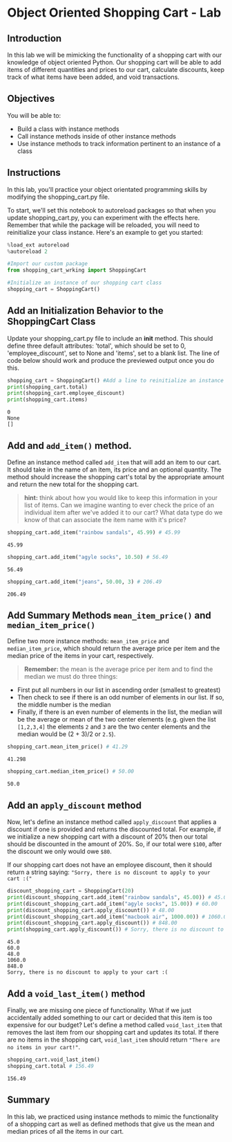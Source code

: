 
# Object Oriented Shopping Cart - Lab

## Introduction
In this lab we will be mimicking the functionality of a shopping cart with our knowledge of object oriented Python. Our shopping cart will be able to add items of different quantities and prices to our cart, calculate discounts, keep track of what items have been added, and void transactions.

## Objectives

You will be able to:

* Build a class with instance methods
* Call instance methods inside of other instance methods
* Use instance methods to track information pertinent to an instance of a class

## Instructions

In this lab, you'll practice your object orientated programming skills by modifying the shopping_cart.py file.

To start, we'll set this notebook to autoreload packages so that when you update shopping_cart.py, you can experiment with the effects here. Remember that while the package will be reloaded, you will need to reinitialize your class instance. Here's an example to get you started:


```python
%load_ext autoreload
%autoreload 2
```


```python
#Import our custom package
from shopping_cart_wrking import ShoppingCart
```


```python
#Initialize an instance of our shopping cart class
shopping_cart = ShoppingCart()
```

## Add an Initialization Behavior to the ShoppingCart Class

Update your shopping_cart.py file to include an __init__ method. This should define three default attributes: 'total', which should be set to 0, 'employee_discount', set to None and 'items', set to a blank list. The line of code below should work and produce the previewed output once you do this.


```python
shopping_cart = ShoppingCart() #Add a line to reinitialize an instance of the class
print(shopping_cart.total)
print(shopping_cart.employee_discount)
print(shopping_cart.items)
```

    0
    None
    []
    

## Add and `add_item()` method.

Define an instance method called `add_item` that will add an item to our cart. It should take in the name of an item, its price and an optional quantity. The method should increase the shopping cart's total by the appropriate amount and return the new total for the shopping cart.

> **hint:** think about how you would like to keep this information in your list of items. Can we imagine wanting to ever check the price of an individual item after we've added it to our cart? What data type do we know of that can associate the item name with it's price?


```python
shopping_cart.add_item("rainbow sandals", 45.99) # 45.99
```




    45.99




```python
shopping_cart.add_item("agyle socks", 10.50) # 56.49
```




    56.49




```python
shopping_cart.add_item("jeans", 50.00, 3) # 206.49
```




    206.49



## Add Summary Methods `mean_item_price()` and `median_item_price()` 

Define two more instance methods: `mean_item_price` and `median_item_price`, which should return the average price per item and the median price of the items in your cart, respectively. 

> **Remember:** the mean is the average price per item and to find the median we must do three things:
* First put all numbers in our list in ascending order (smallest to greatest)
* Then check to see if there is an odd number of elements in our list. If so, the middle number is the median
* Finally, if there is an even number of elements in the list, the median will be the average or mean of the two center elements (e.g. given the list `[1,2,3,4]` the elements `2` and `3` are the two center elements and the median would be (2 + 3)/2 or `2.5`).


```python
shopping_cart.mean_item_price() # 41.29
```




    41.298




```python
shopping_cart.median_item_price() # 50.00
```




    50.0



## Add an `apply_discount` method

Now, let's define an instance method called `apply_discount` that applies a discount if one is provided and returns the discounted total. For example, if we initialize a new shopping cart with a discount of 20% then our total should be discounted in the amount of 20%. So, if our total were `$100`, after the discount we only would owe `$80`.

If our shopping cart does not have an employee discount, then it should return a string saying: `"Sorry, there is no discount to apply to your cart :("`


```python
discount_shopping_cart = ShoppingCart(20)
print(discount_shopping_cart.add_item("rainbow sandals", 45.00)) # 45.00
print(discount_shopping_cart.add_item("agyle socks", 15.00)) # 60.00
print(discount_shopping_cart.apply_discount()) # 48.00
print(discount_shopping_cart.add_item("macbook air", 1000.00)) # 1060.00
print(discount_shopping_cart.apply_discount()) # 848.00
print(shopping_cart.apply_discount()) # Sorry, there is no discount to apply to your cart :(
```

    45.0
    60.0
    48.0
    1060.0
    848.0
    Sorry, there is no discount to apply to your cart :(
    

## Add a `void_last_item()` method

Finally, we are missing one piece of functionality. What if we just accidentally added something to our cart or decided that this item is too expensive for our budget? Let's define a method called `void_last_item` that removes the last item from our shopping cart and updates its total.  If there are no items in the shopping cart, `void_last_item` should return `"There are no items in your cart!"`.


```python
shopping_cart.void_last_item()
shopping_cart.total # 156.49
```




    156.49



## Summary
In this lab, we practiced using instance methods to mimic the functionality of a shopping cart as well as defined methods that give us the mean and median prices of all the items in our cart. 
